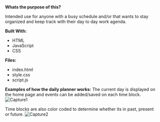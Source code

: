 **Whats the purpose of this?**    

Intended use for anyone with a busy schedule and/or that wants to stay organized and keep track with their day to day work agenda. 

**Built With:**
- HTML
- JavaScript
- CSS 

**Files:**
- index.html
- style.css
- script.js

**Examples of how the daily planner works:**
The current day is displayed on the home page and events can be added/saved on each time block.
![Capture1](https://user-images.githubusercontent.com/89051027/153661260-066023c6-8ee7-4e6d-b6aa-2ed02e4a6e17.PNG)


Time blocks are also color coded to determine whether its in past, present or future. 
![Capture2](https://user-images.githubusercontent.com/89051027/153661366-fea70fef-eb96-4d09-8130-b94cb210c228.PNG)
